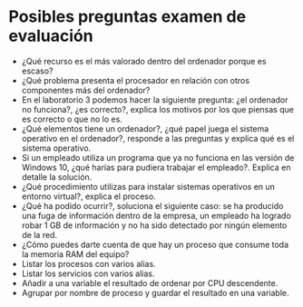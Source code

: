 # Posibles preguntas examen de evaluación
- ¿Qué recurso es el más valorado dentro del ordenador porque es escaso?
- ¿Qué problema presenta el procesador en relación con otros componentes más del ordenador?
- En el laboratorio 3 podemos hacer la siguiente pregunta: ¿el ordenador no funciona?, ¿es correcto?, explica los motivos por los que piensas que es correcto o que no lo es.
- ¿Qué elementos tiene un ordenador?, ¿qué papel juega el sistema operativo en el ordenador?, responde a las preguntas y explica qué es el sistema operativo.
- Si un empleado utiliza un programa que ya no funciona en las versión de Windows 10, ¿qué harías para pudiera trabajar el empleado?. Explica en detalle la solución.
- ¿Qué procedimiento utilizas para instalar sistemas operativos en un entorno virtual?, explica el proceso.
- ¿Qué ha podido ocurrir?, soluciona el siguiente caso: se ha producido una fuga de información dentro de la empresa, un empleado ha logrado robar 1 GB de información y no ha sido detectado por ningún elemento de la red.
- ¿Cómo puedes darte cuenta de que hay un proceso que consume toda la memoria RAM del equipo?
- Listar los procesos con varios alias.
- Listar los servicios con varios alias.
- Añadir a una variable el resultado de ordenar por CPU descendente.
- Agrupar por nombre de proceso y guardar el resultado en una variable.
